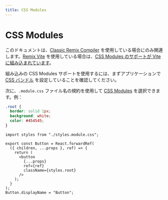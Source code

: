 ```yaml
---
title: CSS Modules
---
```


# CSS Modules

<docs-warning>このドキュメントは、[Classic Remix Compiler][classic-remix-compiler] を使用している場合にのみ関連します。[Remix Vite][remix-vite] を使用している場合は、[CSS Modules のサポートが Vite に組み込まれています][vite-css-modules]。</docs-warning>

組み込みの CSS Modules サポートを使用するには、まずアプリケーションで [CSS バンドル][css-bundling] を設定していることを確認してください。

次に、`.module.css` ファイル名の規約を使用して [CSS Modules][css-modules] を選択できます。例：

```css filename=app/components/button/styles.module.css
.root {
  border: solid 1px;
  background: white;
  color: #454545;
}
```

```tsx filename=app/components/button/index.js lines=[1,9]
import styles from "./styles.module.css";

export const Button = React.forwardRef(
  ({ children, ...props }, ref) => {
    return (
      <button
        {...props}
        ref={ref}
        className={styles.root}
      />
    );
  }
);
Button.displayName = "Button";
```

[css-bundling]: ./bundling
[css-modules]: https://github.com/css-modules/css-modules
[classic-remix-compiler]: ../guides/vite#classic-remix-compiler-vs-remix-vite
[remix-vite]: ../guides/vite
[vite-css-modules]: https://vitejs.dev/guide/features#css-modules

